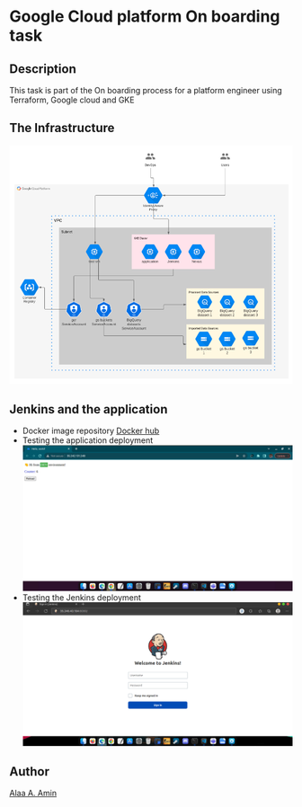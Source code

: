 # Google Cloud platform On boarding task


## Description
This task is part of the On boarding process for a platform engineer using Terraform, Google cloud and GKE


## The Infrastructure

![](./pics/infra.PNG "required infrastructure")


## Jenkins and the application

- Docker image repository [Docker hub](https://hub.docker.com/r/alaaamin/reload-count-tornado-py-app)
- Testing the application deployment
![](./pics/app.png "application screenshot")
- Testing the Jenkins deployment
![](./pics/jenkins.png "jenkins deployment")


## Author

[Alaa A. Amin](https://www.linkedin.com/in/alaaamin-swe/)
